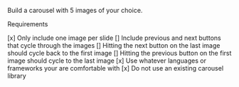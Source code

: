 Build a carousel with 5 images of your choice.

Requirements

[x] Only include one image per slide
[] Include previous and next buttons that cycle through the images
[] Hitting the next button on the last image should cycle back to the first image
[] Hitting the previous button on the first image should cycle to the last image
[x] Use whatever languages or frameworks your are comfortable with
[x] Do not use an existing carousel library
